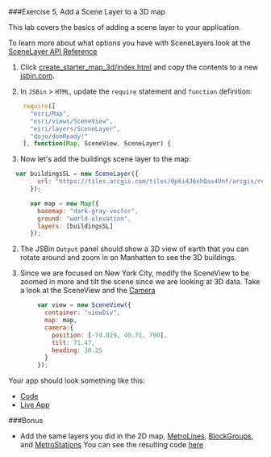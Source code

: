 ###Exercise 5, Add a Scene Layer to a 3D map

This lab covers the basics of adding a scene layer to your application.

To learn more about what options you have with SceneLayers look at the [SceneLayer API Reference](https://developers.arcgis.com/javascript/latest/api-reference/esri-layers-SceneLayer.html)

1. Click [create_starter_map_3d/index.html](../create_starter_map_3d/index.html) and copy the contents to a new [jsbin.com](http://jsbin.com).

2. In `JSBin` > `HTML`, update the `require` statement and `function` definition: 

  ```javascript 
      require([
        "esri/Map",
        "esri/views/SceneView",
        "esri/layers/SceneLayer",
        "dojo/domReady!"
      ], function(Map, SceneView, SceneLayer) {
   ```

3. Now let's add the buildings scene layer to the map:

  ```javascript
	var buildingsSL = new SceneLayer({
          url: "https://tiles.arcgis.com/tiles/0p6i4J6xhQas4Unf/arcgis/rest/services/New_York_City_3D_Buildings_Optimized/SceneServer"
        });

        var map = new Map({
          basemap: "dark-gray-vector",
          ground: "world-elevation",
          layers: [buildingsSL]
        });
  ```

2. The JSBin `Output` panel should show a 3D view of earth that you can rotate around and zoom in on Manhatten to see the 3D buildings.


3. Since we are focused on New York City, modify the SceneView to be zoomed in more and tilt the scene since we are looking at 3D data. Take a look at the SceneView and the [Camera](https://developers.arcgis.com/javascript/latest/api-reference/esri-views-SceneView.html#camera)

```javascript 
        var view = new SceneView({
          container: "viewDiv",
          map: map,
          camera:{
            position: [-74.029, 40.71, 790],
            tilt: 71.47,
            heading: 30.25
          }
        });
```
Your app should look something like this:

 * [Code](https://github.com/jofraley/Hacking_JavaScript/blob/master/labs/jsapi/add_scene_layer/js411_addscenelayer.html)
 * [Live App](https://jofraley.github.io/Hacking_JavaScript/labs/jsapi/add_scene_layer/index.html)

###Bonus

* Add the same layers you did in the 2D map, [MetroLines](https://services7.arcgis.com/kHi1Eco9RJ4lZsrC/arcgis/rest/services/NYC_Subway_Routes/FeatureServer/0), [BlockGroups](http://services7.arcgis.com/kHi1Eco9RJ4lZsrC/ArcGIS/rest/services/NeighborhoodTabulationAreas_NYC_2010Census_Brooklyn_Queens/FeatureServer/0), and [MetroStations](https://services1.arcgis.com/JPUKRee8mEBfJ0K4/ArcGIS/rest/services/NYC_Subway_Stations_2015/FeatureServer/0)
You can see the resulting code [here](https://github.com/jofraley/Hacking_JavaScript/blob/master/labs/jsapi/add_scene_layer_feature_layers/js411_addscenefeaturelayers.html)
